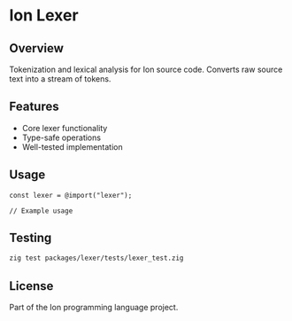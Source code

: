 # Ion Lexer

## Overview

Tokenization and lexical analysis for Ion source code. Converts raw source text into a stream of tokens.

## Features

- Core lexer functionality
- Type-safe operations
- Well-tested implementation

## Usage

```zig
const lexer = @import("lexer");

// Example usage
```

## Testing

```bash
zig test packages/lexer/tests/lexer_test.zig
```

## License

Part of the Ion programming language project.
